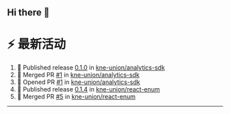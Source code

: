 ## Hi there 👋

<!--

**Here are some ideas to get you started:**

🙋‍♀️ A short introduction - what is your organization all about?
🌈 Contribution guidelines - how can the community get involved?
👩‍💻 Useful resources - where can the community find your docs? Is there anything else the community should know?
🍿 Fun facts - what does your team eat for breakfast?
🧙 Remember, you can do mighty things with the power of [Markdown](https://docs.github.com/github/writing-on-github/getting-started-with-writing-and-formatting-on-github/basic-writing-and-formatting-syntax)
-->


# ⚡ 最新活动

<!--START_SECTION:activity-->
1. 🚀 Published release [0.1.0](https://github.com/kne-union/analytics-sdk/releases/tag/0.1.0) in [kne-union/analytics-sdk](https://github.com/kne-union/analytics-sdk)
2. 🎉 Merged PR [#1](https://github.com/kne-union/analytics-sdk/pull/1) in [kne-union/analytics-sdk](https://github.com/kne-union/analytics-sdk)
3. 💪 Opened PR [#1](https://github.com/kne-union/analytics-sdk/pull/1) in [kne-union/analytics-sdk](https://github.com/kne-union/analytics-sdk)
4. 🚀 Published release [0.1.4](https://github.com/kne-union/react-enum/releases/tag/0.1.4) in [kne-union/react-enum](https://github.com/kne-union/react-enum)
5. 🎉 Merged PR [#5](https://github.com/kne-union/react-enum/pull/5) in [kne-union/react-enum](https://github.com/kne-union/react-enum)
<!--END_SECTION:activity-->

---
